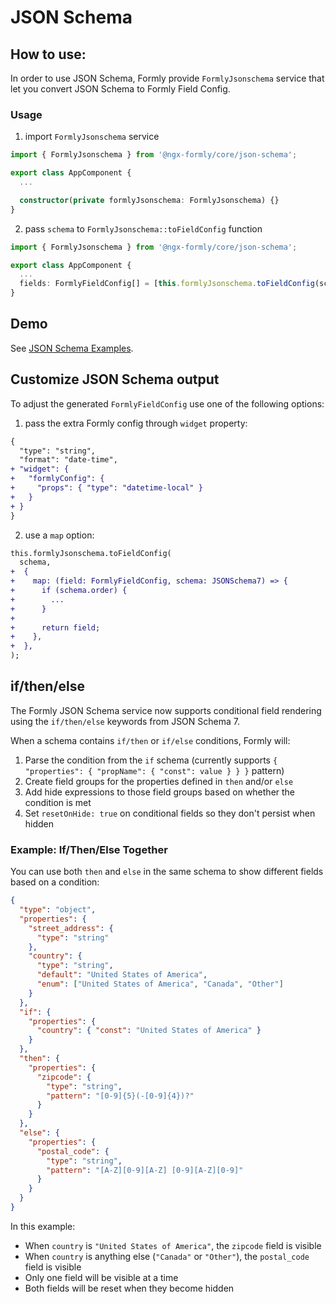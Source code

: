 # JSON Schema

## How to use:

In order to use JSON Schema, Formly provide `FormlyJsonschema` service that let you convert JSON Schema to Formly Field Config.

### Usage

1. import `FormlyJsonschema` service

```ts
import { FormlyJsonschema } from '@ngx-formly/core/json-schema';

export class AppComponent {
  ...

  constructor(private formlyJsonschema: FormlyJsonschema) {}
}
```

2. pass `schema` to `FormlyJsonschema::toFieldConfig` function

```ts
import { FormlyJsonschema } from '@ngx-formly/core/json-schema';

export class AppComponent {
  ...
  fields: FormlyFieldConfig[] = [this.formlyJsonschema.toFieldConfig(schema)];
}
```

## Demo

See [JSON Schema Examples](https://formly.dev/docs/examples/advanced/json-schema).

## Customize JSON Schema output

To adjust the generated `FormlyFieldConfig` use one of the following options:

1. pass the extra Formly config through `widget` property:


```patch
{
  "type": "string",
  "format": "date-time",
+ "widget": {
+   "formlyConfig": {
+     "props": { "type": "datetime-local" }
+   }
+ }
}
```

2. use a `map` option:

```patch
this.formlyJsonschema.toFieldConfig(
  schema,
+  {
+    map: (field: FormlyFieldConfig, schema: JSONSchema7) => {
+      if (schema.order) {
+        ...
+      }
+
+      return field;
+    },
+  },
);
```
## if/then/else

The Formly JSON Schema service now supports conditional field rendering using the `if/then/else` keywords from JSON Schema 7.

When a schema contains `if/then` or `if/else` conditions, Formly will:

1. Parse the condition from the `if` schema (currently supports `{ "properties": { "propName": { "const": value } } }` pattern)
2. Create field groups for the properties defined in `then` and/or `else`
3. Add hide expressions to those field groups based on whether the condition is met
4. Set `resetOnHide: true` on conditional fields so they don't persist when hidden

### Example: If/Then/Else Together

You can use both `then` and `else` in the same schema to show different fields based on a condition:

```json
{
  "type": "object",
  "properties": {
    "street_address": {
      "type": "string"
    },
    "country": {
      "type": "string",
      "default": "United States of America",
      "enum": ["United States of America", "Canada", "Other"]
    }
  },
  "if": {
    "properties": {
      "country": { "const": "United States of America" }
    }
  },
  "then": {
    "properties": {
      "zipcode": { 
        "type": "string",
        "pattern": "[0-9]{5}(-[0-9]{4})?" 
      }
    }
  },
  "else": {
    "properties": {
      "postal_code": { 
        "type": "string",
        "pattern": "[A-Z][0-9][A-Z] [0-9][A-Z][0-9]" 
      }
    }
  }
}
```

In this example:
- When `country` is `"United States of America"`, the `zipcode` field is visible
- When `country` is anything else (`"Canada"` or `"Other"`), the `postal_code` field is visible
- Only one field will be visible at a time
- Both fields will be reset when they become hidden
